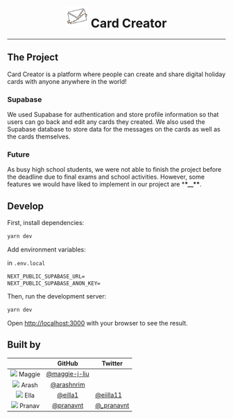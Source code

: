 <div align="center">
<h1><img src="./public/icon.png" width="50">
Card Creator</h1>
</div>

---

## The Project

Card Creator is a platform where people can create and share digital holiday cards with anyone anywhere in the world!

### Supabase

We used Supabase for authentication and store profile information so that users can go back and edit any cards they created. We also used the Supabase database to store data for the messages on the cards as well as the cards themselves.

### Future

As busy high school students, we were not able to finish the project before the deadline due to final exams and school activities. However, some features we would have liked to implement in our project are \***\*\_\_\*\***.

## Develop

First, install dependencies:

```bash
yarn dev
```

Add environment variables:

in `.env.local`

```
NEXT_PUBLIC_SUPABASE_URL=
NEXT_PUBLIC_SUPABASE_ANON_KEY=
```

Then, run the development server:

```bash
yarn dev
```

Open [http://localhost:3000](http://localhost:3000) with your browser to see the result.

## Built by

|                                                                   |                      GitHub                      | Twitter                                      |
| :---------------------------------------------------------------: | :----------------------------------------------: | -------------------------------------------- |
| <img src="https://github.com/maggie-j-liu.png" width="50"> Maggie | [@maggie-j-liu](https://github.com/maggie-j-liu) |                                              |
|   <img src="https://github.com/arashnrim.png" width="50"> Arash   |    [@arashnrim](https://github.com/arashnrim)    |                                              |
|     <img src="https://github.com/eilla1.png" width="50"> Ella     |       [@eilla1](https://github.com/eilla1)       | [@eiilla11](https://twitter.com/eiilla11)    |
|   <img src="https://github.com/pranavnt.png" width="50"> Pranav   |     [@pranavnt](https://github.com/pranavnt)     | [@\_pranavnt](https://twitter.com/_pranavnt) |
